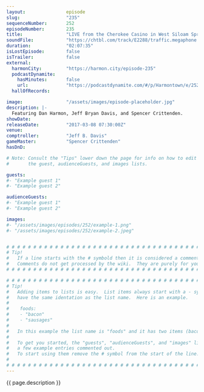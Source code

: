 ```yaml
---
layout:               episode
slug:                 "235"
sequenceNumber:       252
episodeNumber:        235
title:                "LIVE from the Cherokee Casino in West Siloam Springs, OK"
soundFile:            "https://chtbl.com/track/E2288/traffic.megaphone.fm/STA8575453930.mp3"
duration:             "02:07:35"
isLostEpisode:        false
isTrailer:            false
external:
  harmonCity:         "https://harmon.city/episode-235"
  podcastDynamite:
    hasMinutes:       false
    url:              "https://podcastdynamite.com/#/p/Harmontown/e/252/235"
  hallOfRecords:      

image:                "/assets/images/episode-placeholder.jpg"
description: |-
  Featuring Dan Harmon, Jeff Bryan Davis, and Spencer Crittenden.
showDate:             
releaseDate:          "2017-03-08 07:30:00Z"
venue:                
comptroller:          "Jeff B. Davis"
gameMaster:           "Spencer Crittenden"
hasDnD:               

# Note: Consult the "Tips" lower down the page for info on how to edit
#       the guest, audienceGuests, and images lists.

guests:
#- "Example guest 1"
#- "Example guest 2"

audienceGuests:
#- "Example guest 1"
#- "Example guest 2"

images:
#- "/assets/images/episodes/252/example-1.png"
#- "/assets/images/episodes/252/example-2.jpeg"


# # # # # # # # # # # # # # # # # # # # # # # # # # # # # # # # # # # # # # # # # # # # #
# Tip!
#   If a line starts with the # symbold then it is considered a comment.
#   Comments do not get processed by the wiki.  They are purely for your information.
# # # # # # # # # # # # # # # # # # # # # # # # # # # # # # # # # # # # # # # # # # # # #

# # # # # # # # # # # # # # # # # # # # # # # # # # # # # # # # # # # # # # # # # # # # #
# Tip!
#   Adding items to lists is easy.  List items always start with a - symbol and have
#   have the same identation as the list name.  Here is an example.
#
#    foods:
#    - "bacon"
#    - "sausages"
#
#   In this example the list name is "foods" and it has two items (bacon, and sausages).
#
#   To get you started, the "guests", "audienceGuests", and "images" lists below have
#   a few example entries commented out.
#   To start using them remove the # symbol from the start of the line.
#
# # # # # # # # # # # # # # # # # # # # # # # # # # # # # # # # # # # # # # # # # # # # #
---
```


<!-- The episode description will be rendered here -->
{{ page.description }}

<!-- Add your content BELOW here -->
<!-- vvvvvvvvvvvvvvvvvvvvvvvvvvv -->




<!-- ^^^^^^^^^^^^^^^^^^^^^^^^^^^ -->
<!-- Add your content ABOVE here -->

<!-- The episode gallery will be rendered here -->